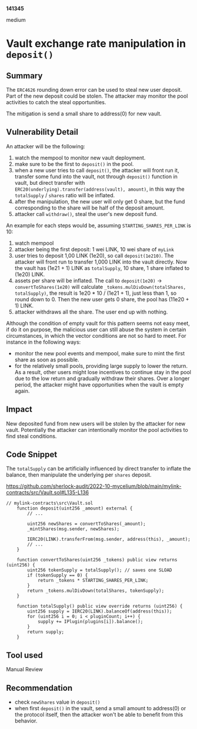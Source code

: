 __141345__

medium

# Vault exchange rate manipulation in `deposit()`

## Summary

The `ERC4626` rounding down error can be used to steal new user deposit. Part of the new deposit could be stolen. The attacker may monitor the pool activities to catch the steal opportunities.

The mitigation is send a small share to address(0) for new vault.


## Vulnerability Detail

An attacker will be the following:
1. watch the mempool to monitor new vault deployment.
2. make sure to be the first to `deposit()` in the pool.
3. when a new user tries to call `deposit()`, the attacker will front run it, transfer some fund into the vault, not through `deposit()` function in vault, but direct transfer with `ERC20(underlying).transfer(address(vault), amount)`, in this way the `totalSupply` / `shares` ratio will be inflated. 
4. after the manipulation, the new user will only get 0 share, but the fund corresponding to the share will be half of the deposit amount.
5. attacker call `withdraw()`, steal the user's new deposit fund.

An example for each steps would be, assuming `STARTING_SHARES_PER_LINK` is 10:
1. watch mempool
2. attacker being the first deposit: 1 wei LINK, 10 wei share of `myLink`
3. user tries to deposit 1,00 LINK (1e20), so call `deposit(1e210)`. The attacker will front run to transfer 1,000 LINK into the vault directly. Now the vault has (1e21 + 1) LINK as `totalSupply`, 10 share, 1 share inflated to (1e20) LINK.
4. assets per share will be inflated.
The call to `deposit(1e20)` -> `convertToShares(1e20)` will calculate `_tokens.mulDivDown(totalShares, totalSupply)`, the result is 1e20 * 10 / (1e21 + 1), just less than 1, so round down to 0. Then the new user gets 0 share, the pool has (11e20 + 1) LINK.
5. attacker withdraws all the share. The user end up with nothing.

Although the condition of empty vault for this pattern seems not easy meet, if do it on purpose, the malicious user can still abuse the system in certain circumstances, in which the vector conditions are not so hard to meet. For instance in the following ways:
- monitor the new pool events and mempool, make sure to mint the first share as soon as possible.
- for the relatively small pools, providing large supply to lower the return. As a result, other users might lose incentives to continue stay in the pool due to the low return and gradually withdraw their shares. Over a longer period, the attacker might have opportunities when the vault is empty again.

## Impact

New deposited fund from new users will be stolen by the attacker for new vault. Potentially the attacker can intentionally monitor the pool activities to find steal conditions.


## Code Snippet

The `totalSupply` can be artificially influenced by direct transfer to inflate the balance, then manipulate the underlying per `shares` deposit.

https://github.com/sherlock-audit/2022-10-mycelium/blob/main/mylink-contracts/src/Vault.sol#L135-L136
```solidity
// mylink-contracts\src\Vault.sol
    function deposit(uint256 _amount) external {
        // ...

        uint256 newShares = convertToShares(_amount);
        _mintShares(msg.sender, newShares);

        IERC20(LINK).transferFrom(msg.sender, address(this), _amount);
        // ...
    }

    function convertToShares(uint256 _tokens) public view returns (uint256) {
        uint256 tokenSupply = totalSupply(); // saves one SLOAD
        if (tokenSupply == 0) {
            return _tokens * STARTING_SHARES_PER_LINK;
        }
        return _tokens.mulDivDown(totalShares, tokenSupply);
    }

    function totalSupply() public view override returns (uint256) {
        uint256 supply = IERC20(LINK).balanceOf(address(this));
        for (uint256 i = 0; i < pluginCount; i++) {
            supply += IPlugin(plugins[i]).balance();
        }
        return supply;
    }
```


## Tool used

Manual Review

## Recommendation

- check `newShares` value in `deposit()`
- when first `deposit()` in the vault, send a small amount to address(0) or the protocol itself, then the attacker won't be able to benefit from this behavior. 
